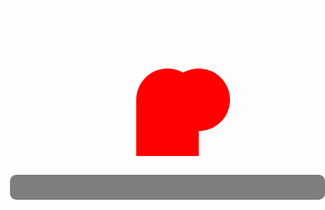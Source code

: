 # Kalplerin-Krali-esi
<!DOCTYPE html>
<html lang="ar">
<head>
  <meta charset="UTF-8">
  <title>meriam - أحبك بكل لغات العالم</title>
  <style>
    body {
      /* إضافة صورة خلفية معبرة عن الحب */
      background-image: url(''); /* استبدل الرابط بالصورة المناسبة */
      background-size: cover; /* لتغطية كامل الشاشة */
      background-position: center; /* لتمركز الصورة */
      background-repeat: no-repeat; /* لمنع تكرار الصورة */
      font-family: Arial, sans-serif;
      direction: rtl;
      text-align: center;
      margin: 0;
      padding: 0;
      color: #fff; /* تغيير لون النص إلى أبيض ليكون واضحًا على الخلفية */
    }
    /* زر القلب */
    .heart-button {
      background: red;
      border: none;
      width: 100px;
      height: 90px;
      position: relative;
      cursor: pointer;
      outline: none;
      margin-top: 100px;
    }
    .heart-button:before,
    .heart-button:after {
      content: "";
      background: red;
      border-radius: 50%;
      width: 100px;
      height: 100px;
      position: absolute;
      top: -50px;
    }
    .heart-button:before {
      left: 0;
    }
    .heart-button:after {
      left: 50px;
    }
    /* مظهر منطقة العرض */
    #output {
      margin-top: 30px;
      font-size: 20px;
      line-height: 1.6;
      color: #fff; /* تغيير لون النص إلى أبيض */
      max-width: 600px;
      margin-left: auto;
      margin-right: auto;
      padding: 20px;
      background-color: rgba(0, 0, 0, 0.5); /* خلفية شبه شفافة للنص */
      border-radius: 10px; /* إضافة حدود مستديرة */
    }
  </style>
</head>
<body>
  <button class="heart-button" onclick="showLove()"></button>
  <div id="output"></div>
  <script>
    function showLove() {
      // قائمة ترجمات عبارة "أحبك" بلغات متعددة
      var translations = [
        "I love you",               // English
        "Te amo",                   // Spanish
        "Je t'aime",                // French
        "Ti amo",                   // Italian
        "Ich liebe dich",           // German
        "Eu te amo",                // Portuguese
        "Я тебя люблю",             // Russian
        "我爱你",                   // Chinese (Simplified)
        "愛してる",                 // Japanese
        "사랑해",                  // Korean
        "मैं तुमसे प्यार करता हूँ",   // Hindi (masculine)
        "أحبك",                    // Arabic
        "Seni seviyorum",           // Turkish
        "Te iubesc",                // Romanian
        "Kocham cię",               // Polish
        "Ani ohev otach",           // Hebrew (male to female)
        "Aš tave myliu"             // Lithuanian
      ];
      
      // دمج كل عبارة مع الاسم "meriam"
      var result = "";
      for (var i = 0; i < translations.length; i++) {
        result += "meriam: " + translations[i] + "<br>";
      }
      
      // عرض النتيجة في عنصر #output
      document.getElementById("output").innerHTML = result;
    }
  </script>
</body>
</html>
